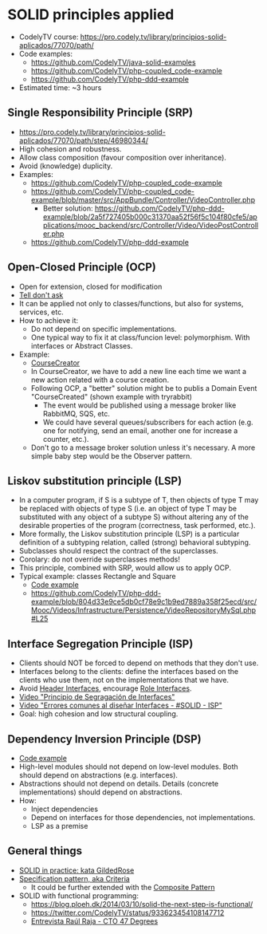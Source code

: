 # SOLID principles applied

* CodelyTV course: https://pro.codely.tv/library/principios-solid-aplicados/77070/path/
* Code examples: 
    * https://github.com/CodelyTV/java-solid-examples
    * https://github.com/CodelyTV/php-coupled_code-example
    * https://github.com/CodelyTV/php-ddd-example
* Estimated time: ~3 hours


## Single Responsibility Principle (SRP)
* https://pro.codely.tv/library/principios-solid-aplicados/77070/path/step/46980344/
* High cohesion and robustness.
* Allow class composition (favour composition over inheritance).
* Avoid (knowledge) duplicity.
* Examples:
    * https://github.com/CodelyTV/php-coupled_code-example
    * https://github.com/CodelyTV/php-coupled_code-example/blob/master/src/AppBundle/Controller/VideoController.php
        * Better solution: https://github.com/CodelyTV/php-ddd-example/blob/2a5f727405b000c31370aa52f56f5c104f80cfe5/applications/mooc_backend/src/Controller/Video/VideoPostController.php
    * https://github.com/CodelyTV/php-ddd-example


## Open-Closed Principle (OCP)
* Open for extension, closed for modification    
* [Tell don't ask](https://www.youtube.com/watch?v=Be-ULOIGAZk)
* It can be applied not only to classes/functions, but also for systems, services, etc.
* How to achieve it:
    * Do not depend on specific implementations.
    * One typical way to fix it at class/funcion level: polymorphism. With interfaces or Abstract Classes.
* Example: 
    * [CourseCreator](https://github.com/CodelyTV/php-ddd-example/blob/master/src/Mooc/Courses/Application/Create/CourseCreator.php)
    * In CourseCreator, we have to add a new line each time we want a new action related with a course creation.
    * Following OCP, a "better" solution might be to publis a Domain Event "CourseCreated" (shown example with tryrabbit)
        * The event would be published using a message broker like RabbitMQ, SQS, etc.
        * We could have several queues/subscribers for each action (e.g. one for notifying, send an email, another one for increase a counter, etc.).
    * Don't go to a message broker solution unless it's necessary. A more simple baby step would be the Observer pattern.


## Liskov substitution principle (LSP) 
* In a computer program, if S is a subtype of T, then objects of type T may be replaced with objects of type S (i.e. an object of type T may be substituted with any object of a subtype S) without altering any of the desirable properties of the program (correctness, task performed, etc.). 
* More formally, the Liskov substitution principle (LSP) is a particular definition of a subtyping relation, called (strong) behavioral subtyping.
* Subclasses should respect the contract of the superclasses.
* Corolary: do not override superclasses methods!
* This principle, combined with SRP, would allow us to apply OCP.
* Typical example: classes Rectangle and Square
    * [Code example](https://github.com/CodelyTV/java-solid-examples/tree/master/src/main/java/tv/codely/solid_principles/liskov_substitution_principle)
    * https://github.com/CodelyTV/php-ddd-example/blob/804d33e9ce5db0cf78e9c1b9ed7889a358f25ecd/src/Mooc/Videos/Infrastructure/Persistence/VideoRepositoryMySql.php#L25


## Interface Segregation Principle (ISP)
* Clients should NOT be forced to depend on methods that they don't use.
* Interfaces belong to the clients: define the interfaces based on the clients who use them, not on the implementations that we have.
* Avoid [Header Interfaces](https://martinfowler.com/bliki/HeaderInterface.html), encourage [Role Interfaces](https://www.martinfowler.com/bliki/RoleInterface.html).
* [Video "Principio de Segragación de Interfaces"](https://www.youtube.com/watch?v=EzUIbMdxJTk&feature=youtu.be)
* [Video "Errores comunes al diseñar Interfaces - #SOLID - ISP"](https://youtu.be/mDAQLkdNGHU)
* Goal: high cohesion and low structural coupling.


## Dependency Inversion Principle (DSP)
* [Code example](https://github.com/CodelyTV/java-solid-examples/tree/master/src/main/java/tv/codely/solid_principles/dependency_inversion_principle)
* High-level modules should not depend on low-level modules. Both should depend on abstractions (e.g. interfaces).
* Abstractions should not depend on details. Details (concrete implementations) should depend on abstractions.
* How:
    * Inject dependencies
    * Depend on interfaces for those dependencies, not implementations.
    * LSP as a premise


## General things
* [SOLID in practice: kata GildedRose](https://github.com/CodelyTV/java-gildedrose-kata)
* [Specification pattern, aka Criteria](https://github.com/CodelyTV/php-ddd-example/blob/master/src/Shared/Domain/Criteria/Criteria.php)
    * It could be further extended with the  [Composite Pattern](https://refactoring.guru/design-patterns/composite)
* SOLID with functional programming:
    * https://blog.ploeh.dk/2014/03/10/solid-the-next-step-is-functional/
    * https://twitter.com/CodelyTV/status/933623454108147712
    * [Entrevista Raúl Raja - CTO 47 Degrees](https://www.youtube.com/watch?v=gI8AhDMkICQ)